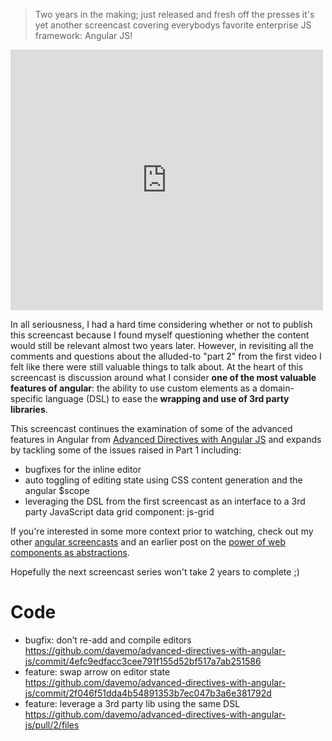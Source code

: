 > Two years in the making; just released and fresh off the presses it's yet another screencast covering everybodys favorite enterprise JS framework: Angular JS!

<iframe src="http://www.youtube.com/embed/4zG8SfucUzg?wmode=transparent" allowfullscreen frameborder="0" height="417" width="500"></iframe>

In all seriousness, I had a hard time considering whether or not to publish this screencast because I found myself questioning whether the content would still be relevant almost two years later. However, in revisiting all the comments and questions about the alluded-to "part 2" from the first video I felt like there were still valuable things to talk about. At the heart of this screencast is discussion around what I consider **one of the most valuable features of angular**: the ability to use custom elements as a domain-specific language (DSL) to ease the **wrapping and use of 3rd party libraries**.

This screencast continues the examination of some of the advanced features in Angular from [Advanced Directives with Angular JS](http://blog.davemo.com/posts/2015-02-13-advanced-directives-with-angular-js) and expands by tackling some of the issues raised in Part 1 including:

- bugfixes for the inline editor
- auto toggling of editing state using CSS content generation and the angular $scope
- leveraging the DSL from the first screencast as an interface to a 3rd party JavaScript data grid component: js-grid

If you're interested in some more context prior to watching, check out my other [angular screencasts](https://www.youtube.com/c/DavidMosher) and an earlier post on the [power of web components as abstractions](http://blog.davemo.com/posts/2013-06-26-what-polymer-and-angular-tell-us-about-the-future-success-of-the-web-platform-and-javascript-frameworks).

Hopefully the next screencast series won't take 2 years to complete ;)

# Code

- bugfix: don’t re-add and compile editors https://github.com/davemo/advanced-directives-with-angular-js/commit/4efc9edfacc3cee791f155d52bf517a7ab251586
- feature: swap arrow on editor state https://github.com/davemo/advanced-directives-with-angular-js/commit/2f046f51dda4b54891353b7ec047b3a6e381792d
- feature: leverage a 3rd party lib using the same DSL https://github.com/davemo/advanced-directives-with-angular-js/pull/2/files